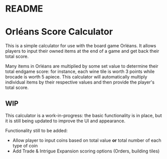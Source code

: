 # README

# Orléans Score Calculator

This is a simple calculator for use with the board game Orléans. It allows players to input their owned items at the end of a game and get back their total score.

Many items in Orléans are multiplied by some set value to determine their total endgame score: for instance, each wine tile is worth 3 points while brocade is worth 5 apiece. This calculator will automatically multiply individual items by their respective values and then provide the player's total score.

## WIP

This calculator is a work-in-progress: the basic functionality is in place, but it is still being updated to improve the UI and appearance.

Functionality still to be added:

- Allow player to input coins based on total value **or** total number of each type of coin
- Add Trade & Intrigue Expansion scoring options (Orders, building tiles)
